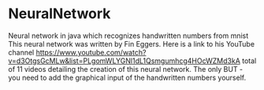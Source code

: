 # NeuralNetwork
Neural network in java which recognizes handwritten numbers from mnist
This neural network was written by Fin Eggers. Here is a link to his YouTube channel https://www.youtube.com/watch?v=d3OtgsGcMLw&list=PLgomWLYGNl1dL1Qsmgumhcg4HOcWZMd3kA total of 11 videos detailing the creation of this neural network. The only BUT - you need to add the graphical input of the handwritten numbers yourself.
